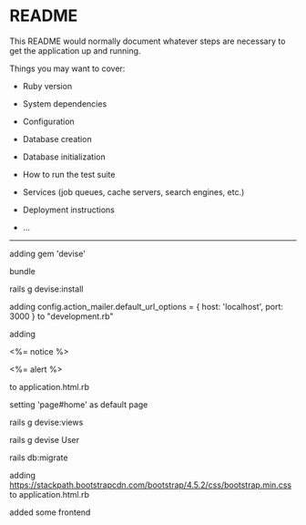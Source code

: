 # README

This README would normally document whatever steps are necessary to get the
application up and running.

Things you may want to cover:

* Ruby version

* System dependencies

* Configuration

* Database creation

* Database initialization

* How to run the test suite

* Services (job queues, cache servers, search engines, etc.)

* Deployment instructions

* ...
_____________________________________________________________________________________________
adding gem 'devise'

bundle 

rails g devise:install

adding config.action_mailer.default_url_options = { host: 'localhost', port: 3000 } to "development.rb"

adding 
  <p class="notice"><%= notice %></p>
  <p class="alert"><%= alert %></p>
to application.html.rb

setting 'page#home' as default page

rails g devise:views

rails g devise User

rails db:migrate

adding https://stackpath.bootstrapcdn.com/bootstrap/4.5.2/css/bootstrap.min.css to application.html.rb


added some frontend
